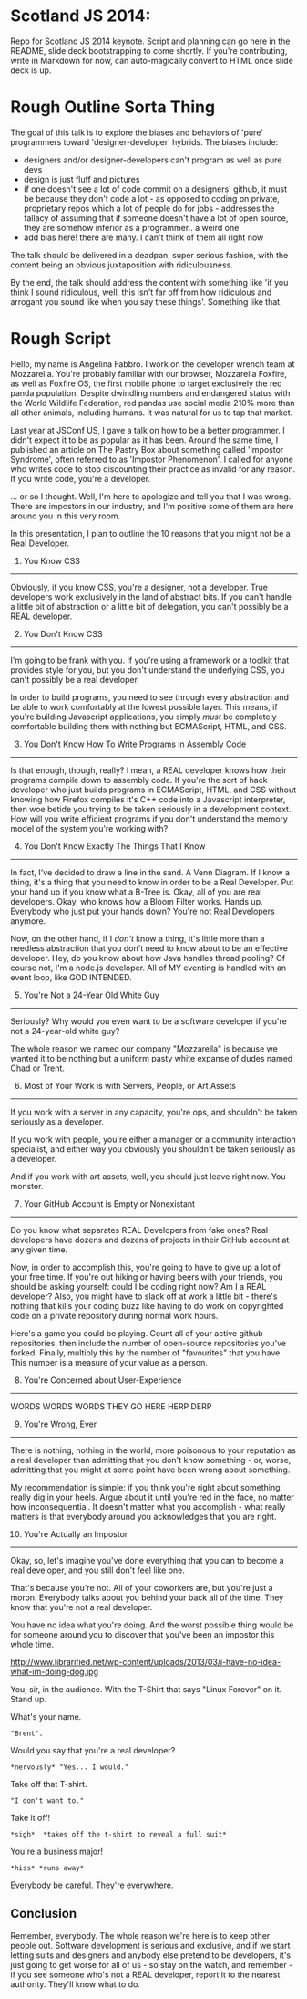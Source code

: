 Scotland JS 2014: 
===============

Repo for Scotland JS 2014 keynote. Script and planning can go here in the README, slide deck bootstrapping to come shortly. If you're contributing, write in Markdown for now, can auto-magically convert to HTML once slide deck is up.

Rough Outline Sorta Thing
=============

The goal of this talk is to explore the biases and behaviors of 'pure' programmers toward 'designer-developer' hybrids. The biases include:

- designers and/or designer-developers can't program as well as pure devs
- design is just fluff and pictures
- if one doesn't see a lot of code commit on a designers' github, it must be because they don't code a lot - as opposed to coding on private, proprietary repos which a lot of people do for jobs - addresses the fallacy of assuming that if someone doesn't have a lot of open source, they are somehow inferior as a programmer.. a weird one
- add bias here! there are many. I can't think of them all right now

The talk should be delivered in a deadpan, super serious fashion, with the content being an obvious juxtaposition with ridiculousness. 

By the end, the talk should address the content with something like 'if you think I sound ridiculous, well, this isn't far off from how ridiculous and arrogant you sound like when you say these things'. Something like that.

Rough Script
============

Hello, my name is Angelina Fabbro. I work on the developer wrench team at Mozzarella. You're probably familiar with our browser, Mozzarella Foxfire, as well as Foxfire OS, the first mobile phone to target exclusively the red panda population. Despite dwindling numbers and endangered status with the World Wildlife Federation, red pandas use social media 210% more than all other animals, including humans. It was natural for us to tap that market.

Last year at JSConf US, I gave a talk on how to be a better programmer. I didn't expect it to be as popular as it has been. Around the same time, I published an article on The Pastry Box about something called 'Impostor Syndrome', often referred to as 'Impostor Phenomenon'. I called for anyone who writes code to stop discounting their practice as invalid for any reason. If you write code, you're a developer.

... or so I thought. Well, I'm here to apologize and tell you that I was wrong. There are impostors in our industry, and I'm positive some of them are here around you in this very room.

In this presentation, I plan to outline the 10 reasons that you might not be a Real Developer.

1. You Know CSS
---------------
Obviously, if you know CSS, you're a designer, not a developer. True developers work exclusively in the land of abstract bits. If you can't handle a little bit of abstraction or a little bit of delegation, you can't possibly be a REAL developer.

2. You Don't Know CSS
---------------------
I'm going to be frank with you. If you're using a framework or a toolkit that provides style for you, but you don't understand the underlying CSS, you can't possibly be a real developer. 

In order to build programs, you need to see through every abstraction and be able to work comfortably
at the lowest possible layer. This means, if you're building Javascript applications, you simply *must*
be completely comfortable building them with nothing but ECMAScript, HTML, and CSS. 

3. You Don't Know How To Write Programs in Assembly Code
--------------------------------------------------------
Is that enough, though, really? I mean, a REAL developer knows how their programs compile down to assembly code. If you're the sort of hack developer who just builds programs in ECMAScript, HTML, and CSS without knowing how Firefox compiles it's C++ code into a Javascript interpreter, then woe betide you trying to be taken seriously in a development context. How will you write efficient programs if you don't understand the memory model of the system you're working with? 

4. You Don't Know Exactly The Things That I Know
------------------------------------------------
In fact, I've decided to draw a line in the sand. A Venn Diagram. If I know a thing, it's a thing that you need to know in order to be a Real Developer. Put your hand up if you know what a B-Tree is. Okay, all of you are real developers. Okay, who knows how a Bloom Filter works. Hands up.  Everybody who just put your hands down? You're not Real Developers anymore. 

Now, on the other hand, if I *don't* know a thing, it's little more than a needless abstraction that you don't need to know about to be an effective developer. Hey, do you know about how Java handles thread pooling? Of course not, I'm a node.js developer. All of MY eventing is handled with an event loop, like GOD INTENDED. 

5. You're Not a 24-Year Old White Guy
-------------------------------------
Seriously? Why would you even want to be a software developer if you're not a 24-year-old white guy? 

The whole reason we named our company "Mozzarella" is because we wanted it to be nothing but a uniform pasty white expanse of dudes named Chad or Trent.

6. Most of Your Work is with Servers, People, or Art Assets
-----------------------------------------------------------
If you work with a server in any capacity, you're ops, and shouldn't be taken seriously as a developer. 

If you work with people, you're either a manager or a community interaction specialist, and either way you obviously you shouldn't be taken seriously as a developer. 

And if you work with art assets, well, you should just leave right now. You monster.

7. Your GitHub Account is Empty or Nonexistant
----------------------------------------------
Do you know what separates REAL Developers from fake ones? Real developers have dozens and dozens of projects in their GitHub account at any given time.

Now, in order to accomplish this, you're going to have to give up a lot of your free time. If you're out hiking or having beers with your friends, you should be asking yourself: could I be coding right now? Am I a REAL developer? Also, you might have to slack off at work a little bit - there's nothing that kills your coding buzz like having to do work on copyrighted code on a private repository during normal work hours.

Here's a game you could be playing. Count all of your active github repositories, then include the number of open-source repositories you've forked. Finally, multiply this by the number of "favourites" that you have. This number is a measure of your value as a person. 

8. You're Concerned about User-Experience
-----------------------------------------
WORDS WORDS WORDS THEY GO HERE HERP DERP

9. You're Wrong, Ever
---------------------
There is nothing, nothing in the world, more poisonous to your reputation as a real developer than admitting that you don't know something - or, worse, admitting that you might at some point have been wrong about something.

My recommendation is simple: if you think you're right about something, really dig in your heels. Argue about it until you're red in the face, no matter how inconsequential. It doesn't matter what you accomplish - what really matters is that everybody around you acknowledges that you are right.

10. You're Actually an Impostor
-------------------------------
Okay, so, let's imagine you've done everything that you can to become a real developer, and you still don't feel like one. 

That's because you're not. All of your coworkers are, but you're just a moron. Everybody talks about you behind your back all of the time. They know that you're not a real developer.

You have no idea what you're doing. And the worst possible thing would be for someone around you to discover that you've been an impostor this whole time. 

http://www.librarified.net/wp-content/uploads/2013/03/i-have-no-idea-what-im-doing-dog.jpg

You, sir, in the audience. With the T-Shirt that says "Linux Forever" on it. Stand up. 

What's your name.  

    "Brent".

Would you say that you're a real developer?  

    *nervously* "Yes... I would."

Take off that T-shirt.  

    "I don't want to."

Take it off!    

    *sigh*  *takes off the t-shirt to reveal a full suit*

You're a business major!    

    *hiss* *runs away*

Everybody be careful. They're everywhere. 


Conclusion
----------
Remember, everybody. The whole reason we're here is to keep other people out. Software development is serious and exclusive, and if we start letting suits and designers and anybody else pretend to be developers, it's just going to get worse for all of us - so stay on the watch, and remember - if you see someone who's not a REAL developer, report it to the nearest authority. They'll know what to do. 
